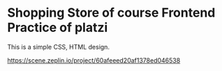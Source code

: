 # Shopping Store of course Frontend Practice of platzi


This is a simple CSS, HTML design.

https://scene.zeplin.io/project/60afeeed20af1378ed046538

